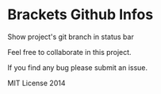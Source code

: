 Brackets Github Infos
=========================

Show project's git branch in status bar

Feel free to collaborate in this project.

If you find any bug please submit an issue.

MIT License 2014

